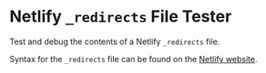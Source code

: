 # Netlify `_redirects` File Tester

Test and debug the contents of a Netlify `_redirects` file.

Syntax for the `_redirects` file can be found on the [Netlify website](https://docs.netlify.com/routing/redirects/#syntax-for-the-redirects-file).
